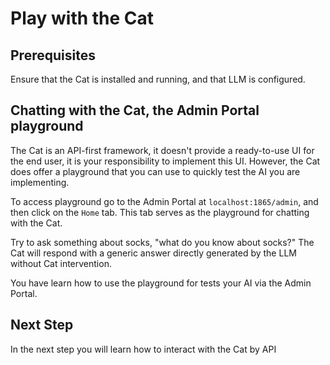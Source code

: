 # Play with the Cat

## Prerequisites

Ensure that the Cat is installed and running, and that LLM is configured.

## Chatting with the Cat, the Admin Portal playground

The Cat is an API-first framework, it doesn't provide a ready-to-use UI for the end user, it is your responsibility to implement this UI. However, the Cat does offer a playground that you can use to quickly test the AI you are implementing.

To access playground go to the Admin Portal at `localhost:1865/admin`, and then click on the `Home` tab. This tab serves as the playground for chatting with the Cat. 

Try to ask something about socks, "what do you know about socks?" The Cat will respond with a generic answer directly generated by the LLM without Cat intervention.

You have learn how to use the playground for tests your AI via the Admin Portal.

## Next Step
In the next step you will learn how to interact with the Cat by API